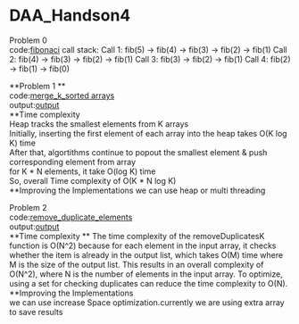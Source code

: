 # DAA_Handson4  
Problem 0    
code:[fibonaci](./fibonacci.py)
call stack:
Call 1: fib(5) -> fib(4) -> fib(3) -> fib(2) -> fib(1)
Call 2: fib(4) -> fib(3) -> fib(2) -> fib(1)
Call 3: fib(3) -> fib(2) -> fib(1)
Call 4: fib(2) -> fib(1) -> fib(0)


**Problem 1 **    
code:[merge_k_sorted arrays](./merge_k_sortedarrays.py)    
output:[output](./merge_k_sortedarrays.png)  
**Time complexity  
Heap tracks the smallest elements from K arrays  
Initially, inserting the first element of each array into the heap takes O(K log K) time  
After that, algortithms continue to popout the smallest element & push corresponding element from array  
for  K * N elements, it take O(log K) time  
So, overall  Time complexity of O(K * N log K)  
**Improving the Implementations
we can use heap or multi threading  

Problem 2  
code:[remove_duplicate_elements](./remove_duplicate_elements.py)  
output:[output](./remove_duplicate_elements.png)  
**Time complexity **
The time complexity of the removeDuplicatesK function is O(N^2) because for each element in the input array, it checks whether the item is already in the output list, which takes O(M) time where M is the size of the output list. This results in an overall complexity of O(N^2), where N is the number of elements in the input array. To optimize, using a set for checking duplicates can reduce the time complexity to O(N). 
**Improving the Implementations  
we can use increase Space optimization.currently we are using extra array to save results  
